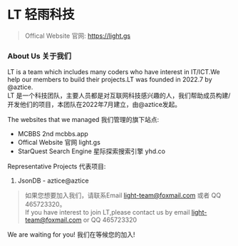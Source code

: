 # LT 轻雨科技

> Offical Website 官网: https://light.gs

### About Us 关于我们
LT is a team which includes many coders who have interest in IT/ICT.We help our members to build their projects.LT was founded in 2022.7 by @aztice.<br/>
LT 是一个科技团队，主要人员都是对互联网科技感兴趣的人，我们帮助成员构建/开发他们的项目，本团队在2022年7月建立，由@aztice发起。

The websites that we managed 我们管理的旗下站点:
- MCBBS 2nd mcbbs.app
- Offical Website 官网 light.gs
- StarQuest Search Engine 星际探索搜索引擎 yhd.co

Representative Projects 代表项目:
1. JsonDB - aztice@aztice

> 如果您想要加入我们，请联系Email  light-team@foxmail.com 或者 QQ 465723320。<br/>
If you have interest to join LT,please contact us by email light-team@foxmail.com or QQ 465723320


We are waiting for you!
我们在等候您的加入!

